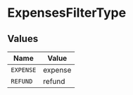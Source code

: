 # ExpensesFilterType


## Values

| Name      | Value     |
| --------- | --------- |
| `EXPENSE` | expense   |
| `REFUND`  | refund    |